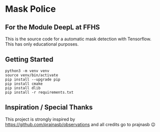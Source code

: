 # Mask Police
## For the Module DeepL at FFHS

This is the source code for a automatic mask detection with Tensorflow. This has only educational purposes.


## Getting Started

```
python3 -m venv venv
source venv/bin/activate
pip install --upgrade pip
pip install cmake
pip install dlib
pip install -r requirements.txt
```

## Inspiration / Special Thanks

This project is strongly inspired by https://github.com/prajnasb/observations and all credits go to prajnasb 😉